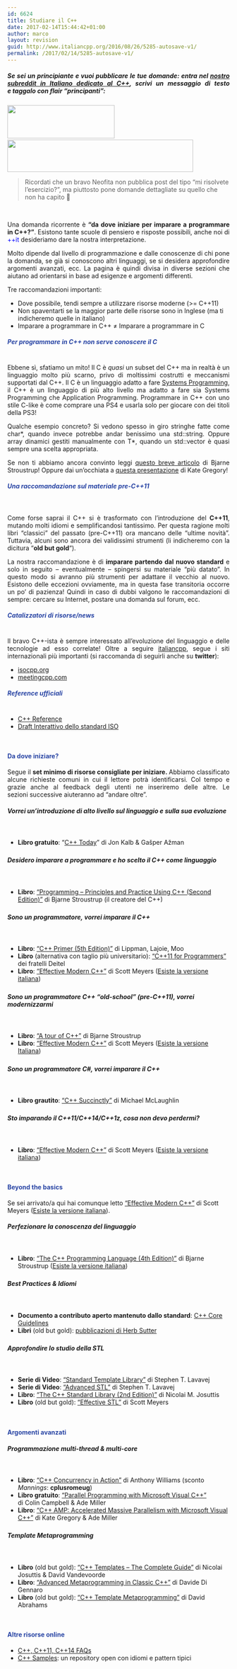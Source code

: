 ```yaml
---
id: 6624
title: Studiare il C++
date: 2017-02-14T15:44:42+01:00
author: marco
layout: revision
guid: http://www.italiancpp.org/2016/08/26/5285-autosave-v1/
permalink: /2017/02/14/5285-autosave-v1/
---
```

<h5 style="text-align: justify;">
  Se sei un principiante e vuoi pubblicare le tue domande: entra nel <a href="https://www.reddit.com/r/cppit/" target="_blank">nostro subreddit in Italiano dedicato al C++</a>, scrivi un messaggio di testo e taggalo con flair <strong>&#8220;principanti&#8221;:</strong>
</h5>

<img loading="lazy" class="wp-image-7623 alignleft" src="http://www.italiancpp.org/wp-content/uploads/2017/02/msg-txt.png" alt="" width="243" height="75" />  <img loading="lazy" class="wp-image-7583 alignnone" src="http://www.italiancpp.org/wp-content/uploads/2017/02/flair-pr.png" alt="" width="421" height="73" srcset="http://192.168.64.2/wordpress/wp-content/uploads/2017/02/flair-pr.png 663w, http://192.168.64.2/wordpress/wp-content/uploads/2017/02/flair-pr-300x52.png 300w, http://192.168.64.2/wordpress/wp-content/uploads/2017/02/flair-pr-600x104.png 600w" sizes="(max-width: 421px) 100vw, 421px" />

> Ricordati che un bravo Neofita non pubblica post del tipo &#8220;mi risolvete l&#8217;esercizio?&#8221;, ma piuttosto pone domande dettagliate su quello che non ha capito 🙂

<p style="text-align: justify;">
  <span style="color: #ffffff;"> </span>
</p>

<p style="text-align: justify;">
  Una domanda ricorrente è <strong>&#8220;da dove iniziare per imparare a programmare in C++?&#8221;</strong>. Esistono tante scuole di pensiero e risposte possibili, anche noi di <span style="color: #0000ff;">++it</span> desideriamo dare la nostra interpretazione.
</p>

<p style="text-align: justify;">
  Molto dipende dal livello di programmazione e dalle conoscenze di chi pone la domanda, se già si conoscono altri linguaggi, se si desidera approfondire argomenti avanzati, ecc. La pagina è quindi divisa in diverse sezioni che aiutano ad orientarsi in base ad esigenze e argomenti differenti.
</p>

Tre raccomandazioni importanti:

  * Dove possibile, tendi sempre a utilizzare risorse moderne (>= C++11)
  * Non spaventarti se la maggior parte delle risorse sono in Inglese (ma ti indicheremo quelle in italiano)
  * Imparare a programmare in C++ ≠ Imparare a programmare in C

##### <span style="color: #2945a4;">Per programmare in C++ non serve conoscere il C<br /> <span style="color: #ffffff;"> </span></span>

<p style="text-align: justify;">
  Ebbene sì, sfatiamo un mito! Il C è <em>quasi</em> un subset del C++ ma in realtà è un linguaggio molto più scarno, privo di moltissimi costrutti e meccanismi supportati dal C++. Il C è un linguaggio adatto a fare <a href="https://en.wikipedia.org/wiki/System_programming" target="_blank">Systems Programming</a>, il C++ è un linguaggio di più alto livello ma adatto a fare sia Systems Programming che Application Programming. Programmare in C++ con uno stile C-like è come comprare una PS4 e usarla solo per giocare con dei titoli della PS3!
</p>

<p style="text-align: justify;">
  Qualche esempio concreto? Si vedono spesso in giro stringhe fatte come char*, quando invece potrebbe andar benissimo una std::string. Oppure array dinamici gestiti manualmente con T*, quando un std::vector<T> è quasi sempre una scelta appropriata.
</p>

<p style="text-align: justify;">
  Se non ti abbiamo ancora convinto leggi <a href="https://isocpp.org/blog/2014/12/myths-1" target="_blank">questo breve articolo</a> di Bjarne Stroustrup! Oppure dai un&#8217;occhiata a <a href="https://github.com/CppCon/CppCon2015/tree/master/Presentations/Stop%20Teaching%20C" target="_blank">questa presentazione</a> di Kate Gregory!
</p>

##### <span style="color: #2945a4;">Una raccomandazione sul materiale pre-C++11</span>  
<span style="color: #2945a4;"> </span>

<p style="text-align: justify;">
  Come forse saprai il C++ si è trasformato con l&#8217;introduzione del <strong>C++11</strong>, mutando molti idiomi e semplificandosi tantissimo. Per questa ragione molti libri &#8220;classici&#8221; del passato (pre-C++11) ora mancano delle &#8220;ultime novità&#8221;. Tuttavia, alcuni sono ancora dei validissimi strumenti (li indicheremo con la dicitura &#8220;<strong>old but gold</strong>&#8220;).
</p>

<p style="text-align: justify;">
  La nostra raccomandazione è di <strong>imparare partendo dal nuovo standard</strong> e solo in seguito &#8211; eventualmente &#8211; spingersi su materiale &#8220;più datato&#8221;. In questo modo si avranno più strumenti per adattare il vecchio al nuovo. Esistono delle eccezioni ovviamente, ma in questa fase transitoria occorre un po&#8217; di pazienza! Quindi in caso di dubbi valgono le raccomandazioni di sempre: cercare su Internet, postare una domanda sul forum, ecc.
</p>

##### <span style="color: #2945a4;">Catalizzatori di risorse/news<br /> <span style="color: #ffffff;">  </span></span>

<p style="text-align: justify;">
  Il bravo C++-ista è sempre interessato all&#8217;evoluzione del linguaggio e delle tecnologie ad esso correlate! Oltre a seguire <a href="http://twitter.com/italiancpp" target="_blank">italiancpp</a>, segue i siti internazionali più importanti (si raccomanda di seguirli anche su <strong>twitter</strong>):
</p>

  * <a href="http://isocpp.org" target="_blank">isocpp.org</a>
  * <a href="http://meetingcpp.com" target="_blank">meetingcpp.com</a>

##### <span style="color: #2945a4;">Reference ufficiali<br /> <span style="color: #ffffff;"> </span></span>

  * <a href="http://en.cppreference.com/w/" target="_blank">C++ Reference</a>
  * <a href="http://eel.is/c++draft/" target="_blank">Draft Interattivo dello standard ISO</a>

&nbsp;

#### <span style="color: #2945a4;">Da dove iniziare?</span>

<p style="text-align: justify;">
  Segue il <strong>set minimo di risorse consigliate per iniziare. </strong>Abbiamo classificato alcune richieste comuni in cui il lettore potrà identificarsi. Col tempo e grazie anche al feedback degli utenti ne inseriremo delle altre. Le sezioni successive aiuteranno ad &#8220;andare oltre&#8221;.
</p>

##### Vorrei un&#8217;introduzione di alto livello sul linguaggio e sulla sua evoluzione  
<span style="color: #ffffff;"> </span>

  * **Libro gratuito**: &#8220;<a href="https://www.jetbrains.com/cpp-today-oreilly/books/Cplusplus_Today.pdf" target="_blank">C++ Today</a>&#8221; di Jon Kalb & Gašper Ažman

##### 

##### Desidero imparare a programmare e ho scelto il C++ come linguaggio  
<span style="color: #ffffff;"> </span>

  * **Libro**: <a href="http://www.stroustrup.com/Programming/" target="_blank">&#8220;Programming &#8211; Principles and Practice Using C++ (Second Edition)&#8221;</a> di Bjarne Stroustrup (il creatore del C++)

##### 

##### Sono un programmatore, vorrei imparare il C++  
<span style="color: #ffffff;"> </span>

  * **Libro**: <a href="http://www.informit.com/store/c-plus-plus-primer-9780321714114" target="_blank">&#8220;C++ Primer (5th Edition)&#8221;</a> di Lippman, Lajoie, Moo
  * **Libro** (alternativa con taglio più universitario): <a href="http://www.amazon.com/Programmers-Edition-Deitel-Developer-Series/dp/0133439852" target="_blank">&#8220;C++11 for Programmers&#8221;</a> dei fratelli Deitel
  * **Libro**: <a href="http://shop.oreilly.com/product/0636920033707.do" target="_blank">&#8220;Effective Modern C++&#8221;</a> di Scott Meyers (<a href="http://www.hoepli.it/libro/programmazione-c-moderna/9788820367039.html" target="_blank">Esiste la versione italiana</a>)

##### 

##### Sono un programmatore C++ &#8220;old-school&#8221; (pre-C++11), vorrei modernizzarmi  
<span style="color: #ffffff;"> </span>

  * **Libro**: <a href="http://www.stroustrup.com/Tour.html" target="_blank">&#8220;A tour of C++&#8221;</a> di Bjarne Stroustrup
  * **Libro**: <a href="http://shop.oreilly.com/product/0636920033707.do" target="_blank">&#8220;Effective Modern C++&#8221;</a> di Scott Meyers (<a href="http://www.hoepli.it/libro/programmazione-c-moderna/9788820367039.html" target="_blank">Esiste la versione Italiana</a>)

##### 

##### Sono un programmatore C#, vorrei imparare il C++  
<span style="color: #ffffff;"> </span>

  * **Libro grautito**: <a href="http://geekswithblogs.net/mikebmcl/archive/2012/09/07/c-succinctly-now-available.aspx" target="_blank">&#8220;C++ Succinctly&#8221;</a> di Michael McLaughlin

##### 

##### Sto imparando il C++11/C++14/C++1z, cosa non devo perdermi?  
<span style="color: #ffffff;"> </span>

  * **Libro**: <a href="http://shop.oreilly.com/product/0636920033707.do" target="_blank">&#8220;Effective Modern C++&#8221;</a> di Scott Meyers (<a href="http://www.hoepli.it/libro/programmazione-c-moderna/9788820367039.html" target="_blank">Esiste la versione italiana</a>)

&nbsp;

#### <span style="color: #2945a4;">Beyond the basics</span>

Se sei arrivato/a qui hai comunque letto <a href="http://shop.oreilly.com/product/0636920033707.do" target="_blank">&#8220;Effective Modern C++&#8221;</a> di Scott Meyers (<a href="http://www.hoepli.it/libro/programmazione-c-moderna/9788820367039.html" target="_blank">Esiste la versione italiana</a>).

##### Perfezionare la conoscenza del linguaggio  
<span style="color: #ffffff;"> </span>

  * **Libro**: <a href="http://www.stroustrup.com/4th.html" target="_blank">&#8220;The C++ Programming Language (4th Edition)&#8221;</a> di Bjarne Stroustrup (<a href="http://www.hoepli.it/libro/c-linguaggio-libreria-standard-principi-di-programmazione/9788865184486.html" target="_blank">Esiste la versione italiana</a>)

##### 

##### Best Practices & Idiomi  
<span style="color: #ffffff;"> </span>

  * **Documento a contributo aperto mantenuto dallo standard**: <a href="https://github.com/isocpp/CppCoreGuidelines/blob/master/CppCoreGuidelines.md" target="_blank">C++ Core Guidelines</a>
  * **Libri** (old but gold): <a href="http://www.gotw.ca/publications/" target="_blank">pubblicazioni di Herb Sutter</a>

##### 

##### Approfondire lo studio della STL  
<span style="color: #ffffff;"> </span>

  * **Serie di Video**: <a href="https://channel9.msdn.com/Series/C9-Lectures-Stephan-T-Lavavej-Standard-Template-Library-STL-" target="_blank">&#8220;Standard Template Library&#8221;</a> di Stephen T. Lavavej
  * **Serie di Video**: <a href="https://channel9.msdn.com/Series/C9-Lectures-Stephan-T-Lavavej-Advanced-STL" target="_blank">&#8220;Advanced STL&#8221;</a> di Stephen T. Lavavej
  * **Libro**: <a href="http://www.cppstdlib.com/" target="_blank">&#8220;The C++ Standard Library (2nd Edition)&#8221;</a> di Nicolai M. Josuttis
  * **Libro** (old but gold): <a href="http://www.amazon.it/Effective-Stl-Specific-Standard-Template/dp/0201749629" target="_blank">&#8220;Effective STL&#8221;</a> di Scott Meyers

&nbsp;

#### <span style="color: #2945a4;">Argomenti avanzati</span>

##### Programmazione multi-thread & multi-core  
<span style="color: #ffffff;"> </span>

  * **Libro**: <a href="https://www.manning.com/books/c-plus-plus-concurrency-in-action" target="_blank">&#8220;C++ Concurrency in Action&#8221;</a> di Anthony Williams (sconto _Mannings_: **cplusromeug**)
  * **Libro gratuito**: <a href="https://msdn.microsoft.com/en-us/library/gg675934.aspx" target="_blank">&#8220;Parallel Programming with Microsoft Visual C++&#8221;</a> di Colin Campbell & Ade Miller
  * **Libro**: <a href="http://www.gregcons.com/cppamp/" target="_blank">&#8220;C++ AMP: Accelerated Massive Parallelism with Microsoft Visual C++&#8221;</a> di Kate Gregory & Ade Miller

##### 

##### Template Metaprogramming  
<span style="color: #ffffff;"> </span>

  * **Libro** (old but gold): <a href="http://www.josuttis.com/tmplbook/" target="_blank">&#8220;C++ Templates &#8211; The Complete Guide&#8221;</a> di Nicolai Josuttis & David Vandevoorde
  * **Libro**: <a href="http://www.amazon.com/Advanced-Metaprogramming-Classic-Davide-Gennaro/dp/1484210115" target="_blank">&#8220;Advanced Metaprogramming in Classic C++&#8221;</a> di Davide Di Gennaro
  * **Libro** (old but gold): <a href="http://www.amazon.com/Template-Metaprogramming-Concepts-Techniques-Beyond/dp/0321227255" target="_blank">&#8220;C++ Template Metaprogramming&#8221;</a> di David Abrahams

&nbsp;

#### <span style="color: #2945a4;">Altre risorse online</span>

  * <a href="https://isocpp.org/wiki/faq/" target="_blank">C++, C++11, C++14 FAQs</a>
  * <a href="http://www.cppsamples.com/" target="_blank">C++ Samples</a>: un repository open con idiomi e pattern tipici